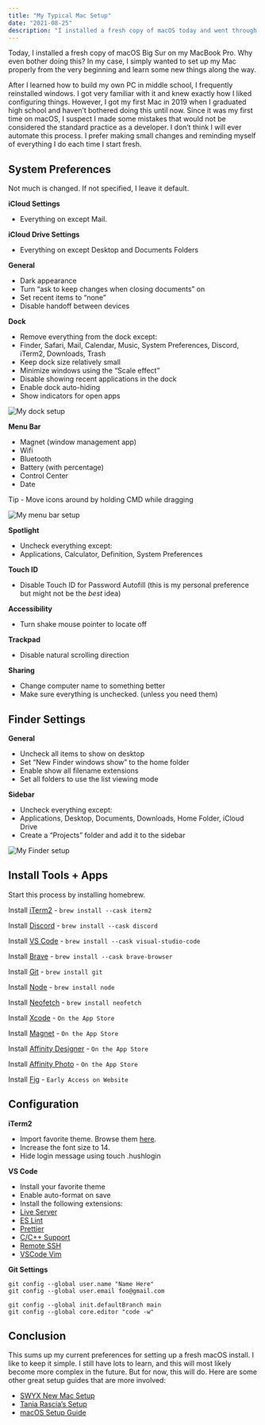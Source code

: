 ```yaml
---
title: "My Typical Mac Setup"
date: "2021-08-25"
description: "I installed a fresh copy of macOS today and went through my typical setup process. This article covers all the software installed, settings changed, and other configurations I do as a developer."
---
```


Today, I installed a fresh copy of macOS Big Sur on my MacBook Pro. Why even bother doing this? In my case, I simply wanted to set up my Mac properly from the very beginning and learn some new things along the way.

After I learned how to build my own PC in middle school, I frequently reinstalled windows. I got very familiar with it and knew exactly how I liked configuring things. However, I got my first Mac in 2019 when I graduated high school and haven’t bothered doing this until now. Since it was my first time on macOS, I suspect I made some mistakes that would not be considered the standard practice as a developer. I don’t think I will ever automate this process. I prefer making small changes and reminding myself of everything I do each time I start fresh.

## System Preferences

Not much is changed. If not specified, I leave it default.

**iCloud Settings**

- Everything on except Mail.

**iCloud Drive Settings**

- Everything on except Desktop and Documents Folders

**General**

- Dark appearance
- Turn “ask to keep changes when closing documents” on
- Set recent items to “none”
- Disable handoff between devices

**Dock**

- Remove everything from the dock except:
- Finder, Safari, Mail, Calendar, Music, System Preferences, Discord, iTerm2, Downloads, Trash
- Keep dock size relatively small
- Minimize windows using the “Scale effect”
- Disable showing recent applications in the dock
- Enable dock auto-hiding
- Show indicators for open apps

![My dock setup](https://i.imgur.com/lUOqEkb.png)

**Menu Bar**

- Magnet (window management app)
- Wifi
- Bluetooth
- Battery (with percentage)
- Control Center
- Date

Tip - Move icons around by holding CMD while dragging

![My menu bar setup](https://i.imgur.com/UfxgEP2.png)

**Spotlight**

- Uncheck everything except:
- Applications, Calculator, Definition, System Preferences

**Touch ID**

- Disable Touch ID for Password Autofill (this is my personal preference but might not be the _best_ idea)

**Accessibility**

- Turn shake mouse pointer to locate off

**Trackpad**

- Disable natural scrolling direction

**Sharing**

- Change computer name to something better
- Make sure everything is unchecked. (unless you need them)

## Finder Settings

**General**

- Uncheck all items to show on desktop
- Set “New Finder windows show” to the home folder
- Enable show all filename extensions
- Set all folders to use the list viewing mode

**Sidebar**

- Uncheck everything except:
- Applications, Desktop, Documents, Downloads, Home Folder, iCloud Drive
- Create a “Projects” folder and add it to the sidebar

![My Finder setup](https://i.imgur.com/VGNCSeN.png)

## Install Tools + Apps

Start this process by installing homebrew.

Install [iTerm2](https://iterm2.com) -
`brew install --cask iterm2`

Install [Discord](https://discord.com) -
`brew install --cask discord`

Install [VS Code](https://code.visualstudio.com) -
`brew install --cask visual-studio-code`

Install [Brave](https://brave.com) -
`brew install --cask brave-browser`

Install [Git](https://git-scm.com) -
`brew install git`

Install [Node](https://nodejs.org/en/) -
`brew install node`

Install [Neofetch](https://github.com/dylanaraps/neofetch) -
`brew install neofetch`

Install [Xcode](https://developer.apple.com/xcode/) -
`On the App Store`

Install [Magnet](https://magnet.crowdcafe.com) -
`On the App Store`

Install [Affinity Designer](https://affinity.serif.com/en-us/designer/) -
`On the App Store`

Install [Affinity Photo](https://affinity.serif.com/en-us/photo/) -
`On the App Store`

Install [Fig](https://fig.io) -
`Early Access on Website`

## Configuration

**iTerm2**

- Import favorite theme. Browse them [here](https://iterm2colorschemes.com).
- Increase the font size to 14.
- Hide login message using touch .hushlogin

**VS Code**

- Install your favorite theme
- Enable auto-format on save
- Install the following extensions:
- [Live Server](https://marketplace.visualstudio.com/items?itemName=ritwickdey.LiveServer)
- [ES Lint](https://marketplace.visualstudio.com/items?itemName=dbaeumer.vscode-eslint)
- [Prettier](https://marketplace.visualstudio.com/items?itemName=esbenp.prettier-vscode)
- [C/C++ Support](https://marketplace.visualstudio.com/items?itemName=ms-vscode.cpptools)
- [Remote SSH](https://marketplace.visualstudio.com/items?itemName=ms-vscode-remote.remote-ssh)
- [VSCode Vim](https://marketplace.visualstudio.com/items?itemName=vscodevim.vim)

**Git Settings**

```shell
git config --global user.name "Name Here"
git config --global user.email foo@gmail.com

git config --global init.defaultBranch main
git config --global core.editor "code -w"

```

## Conclusion

This sums up my current preferences for setting up a fresh macOS install. I like to keep it simple. I still have lots to learn, and this will most likely become more complex in the future. But for now, this will do. Here are some other great setup guides that are more involved:

- [SWYX New Mac Setup](https://www.swyx.io/new-mac-setup-2021/)
- [Tania Rascia’s Setup](https://www.taniarascia.com/setting-up-a-brand-new-mac-for-development/?ck_subscriber_id=591519942)
- [macOS Setup Guide](http://sourabhbajaj.com/mac-setup/)
